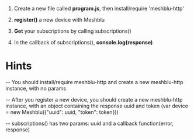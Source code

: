 1) Create a new file called **program.js**, then install/require 'meshblu-http'

2) **register()** a new device with Meshblu

5) **Get** your subscriptions by calling subscriptions()

6) In the callback of subscriptions(), **console.log(response)**

# Hints
-- You should install/require meshblu-http and create a new meshblu-http instance, with no params

-- After you register a new device, you should create a new meshblu-http instance, with an object
  containing the response uuid and token (var device = new Meshblu({"uuid": uuid, "token": token}))

-- subscriptions() has two params: uuid and a callback function(error, response)
